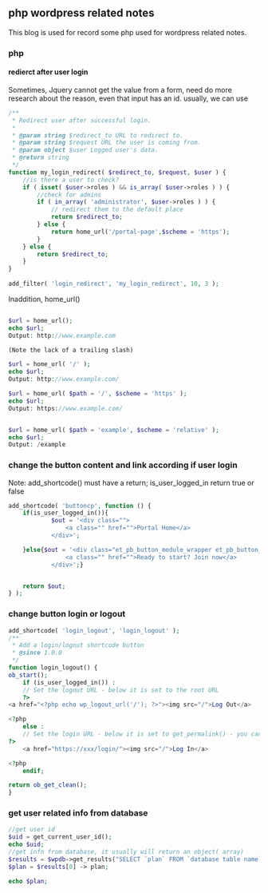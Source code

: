 ## php wordpress related notes

This blog is used for record some php used for wordpress related notes.

### php

#### redierct after user login 

Sometimes, Jquery cannot get the value from a form, need do more research about the reason, 
even that input has an id. usually, we can use 
```php
/**
 * Redirect user after successful login.
 *
 * @param string $redirect_to URL to redirect to.
 * @param string $request URL the user is coming from.
 * @param object $user Logged user's data.
 * @return string
 */
function my_login_redirect( $redirect_to, $request, $user ) {
    //is there a user to check?
    if ( isset( $user->roles ) && is_array( $user->roles ) ) {
        //check for admins
        if ( in_array( 'administrator', $user->roles ) ) {
            // redirect them to the default place
            return $redirect_to;
        } else {
            return home_url('/portal-page',$scheme = 'https');
        }
    } else {
        return $redirect_to;
    }
}
 
add_filter( 'login_redirect', 'my_login_redirect', 10, 3 );
```
Inaddition, home_url()
```php

$url = home_url();
echo $url;
Output: http://www.example.com

(Note the lack of a trailing slash)

$url = home_url( '/' );
echo $url;
Output: http://www.example.com/

$url = home_url( $path = '/', $scheme = 'https' );
echo $url;
Output: https://www.example.com/


$url = home_url( $path = 'example', $scheme = 'relative' );
echo $url;
Output: /example
```

### change the button content and link according if user login
Note: add_shortcode() must have a return;
is_user_logged_in return true or false
```php
add_shortcode( 'buttoncp', function () {
	if(is_user_logged_in()){
			$out = '<div class="">
				<a class="" href="">Portal Home</a>
			</div>';

	}else{$out = '<div class="et_pb_button_module_wrapper et_pb_button_0_wrapper  et_pb_module ">
				<a class="" href="">Ready to start? Join now</a>
			</div>';}


	return $out;
} );
```

### change button login or logout
```php
add_shortcode( 'login_logout', 'login_logout' );
/**
 * Add a login/logout shortcode button
 * @since 1.0.0
 */
function login_logout() {
ob_start();
    if (is_user_logged_in()) : 
    // Set the logout URL - below it is set to the root URL
    ?>
<a href="<?php echo wp_logout_url('/'); ?>"><img src="/">Log Out</a>

<?php 
    else : 
    // Set the login URL - below it is set to get_permalink() - you can set that to whatever URL eg '/whatever'
?>
    <a href="https://xxx/login/"><img src="/">Log In</a>

<?php 
    endif;

return ob_get_clean();
}
```



### get user related info from database

```php
//get user id
$uid = get_current_user_id();
echo $uid;
//get infn from database, it usually will return an object( array)
$results = $wpdb->get_results("SELECT `plan` FROM `database table name` WHERE `wpUserID` = '$uid'"); 
$plan = $results[0] -> plan;

echo $plan;

```